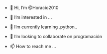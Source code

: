- 👋 Hi, I’m @Horacio2010
- 👀 I’m interested in ...
- 🌱 I’m currently learning .python..
- 💞️ I’m looking to collaborate on programación

- 📫 How to reach me ...

<!---
Horacio2010/Horacio2010 is a ✨ special ✨ repository because its `README.md` (this file) appears on your GitHub profile.
You can click the Preview link to take a look at your changes.
--->
